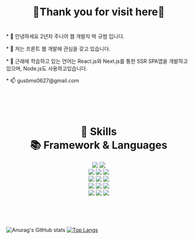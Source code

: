 <div align=center>
<h1>👐Thank you for visit here👐<h1>
</div>
<p>* 👋 안녕하세요 2년차 주니어 웹 개발자 박 규범 입니다.</p>
<p>* 👀 저는 프론트 웹 개발에 관심을 갖고 있습니다.</p>
<p>* 🌱 근래에 학습하고 있는 언어는 React.js와 Next.js를 통한 SSR SPA앱을 개발하고 있으며, Node.js도 사용하고있습니다.</p>
* 📫 gusbms0627@gmail.com
<br><br><br><br><br>


<div align=center>
<h1>💪 Skills
<br>
📚 Framework & Languages</h1>
</div>

<div align=center> 
  <img src="https://img.shields.io/badge/java-007396?style=for-the-badge&logo=java&logoColor=white"> 
  <img src="https://img.shields.io/badge/javascript-F7DF1E?style=for-the-badge&logo=javascript&logoColor=black">
  <br>
 
  <img src="https://img.shields.io/badge/react-61DAFB?style=for-the-badge&logo=react&logoColor=black"> 
  <img src="https://img.shields.io/badge/vue.js-4FC08D?style=for-the-badge&logo=vue.js&logoColor=white"> 
  <img src="https://img.shields.io/badge/node.js-339933?style=for-the-badge&logo=Node.js&logoColor=white">
  <br>
  
  <img src="https://img.shields.io/badge/spring-6DB33F?style=for-the-badge&logo=spring&logoColor=white"> 
  <img src="https://img.shields.io/badge/express-000000?style=for-the-badge&logo=express&logoColor=white">
  <img src="https://img.shields.io/badge/express-000000?style=for-the-badge&logo=express&logoColor=white">
  <br>

  
  <img src="https://img.shields.io/badge/github-181717?style=for-the-badge&logo=github&logoColor=white">
  <img src="https://img.shields.io/badge/git-F05032?style=for-the-badge&logo=git&logoColor=white">
  <img src="https://img.shields.io/badge/fontawesome-339AF0?style=for-the-badge&logo=fontawesome&logoColor=white">
  <br>
  
  <img src="https://img.shields.io/badge/mysql-4479A1?style=for-the-badge&logo=mysql&logoColor=white"> 
  <img src="https://img.shields.io/badge/mariaDB-003545?style=for-the-badge&logo=mariaDB&logoColor=white"> 
  <img src="https://img.shields.io/badge/realtimedatabase-FFCA28?style=for-the-badge&logo=firebase&logoColor=white">
  <br>


</div>  
<br><br><br><br>


![Anurag's GitHub stats](https://github-readme-stats.vercel.app/api?username=gus-bms&hide=contribs,prs&card_width=350)
[![Top Langs](https://github-readme-stats.vercel.app/api/top-langs/?username=gus-bms&layout=compact&card_width=400)](https://github.com/anuraghazra/github-readme-stats)





